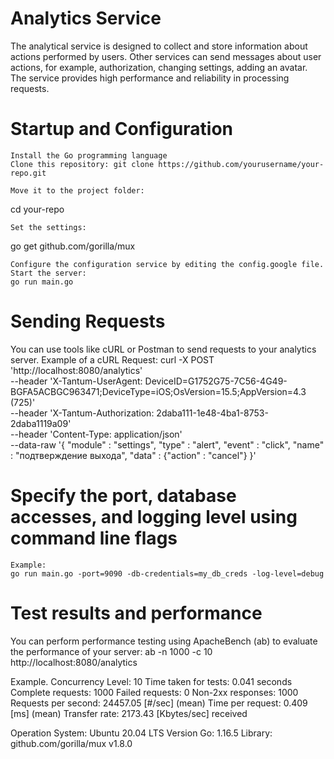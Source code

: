 # Analytics Service

The analytical service is designed to collect and store information about actions performed by users. Other services can send messages about user actions, for example, authorization, changing settings, adding an avatar. The service provides high performance and reliability in processing requests.

# Startup and Configuration

    Install the Go programming language
    Clone this repository: git clone https://github.com/yourusername/your-repo.git

    Move it to the project folder:
cd your-repo

    Set the settings:
go get github.com/gorilla/mux

    Configure the configuration service by editing the config.google file.
    Start the server:
    go run main.go

# Sending Requests

You can use tools like cURL or Postman to send requests to your analytics server.
Example of a cURL Request:
curl -X POST 'http://localhost:8080/analytics' \
--header 'X-Tantum-UserAgent: DeviceID=G1752G75-7C56-4G49-BGFA5ACBGC963471;DeviceType=iOS;OsVersion=15.5;AppVersion=4.3 (725)' \
--header 'X-Tantum-Authorization: 2daba111-1e48-4ba1-8753-2daba1119a09' \
--header 'Content-Type: application/json' \
--data-raw '{
"module" : "settings",
"type" : "alert",
"event" : "click",
"name" : "подтверждение выхода",
"data" : {"action" : "cancel"}
}'
#  Specify the port, database accesses, and logging level using command line flags
    Example: 
    go run main.go -port=9090 -db-credentials=my_db_creds -log-level=debug

# Test results and performance

You can perform performance testing using ApacheBench (ab) to evaluate the performance of your server:
ab -n 1000 -c 10 http://localhost:8080/analytics

Example.
Concurrency Level:      10
Time taken for tests:   0.041 seconds
Complete requests:      1000
Failed requests:        0
Non-2xx responses:      1000
Requests per second:    24457.05 [#/sec] (mean)
Time per request:       0.409 [ms] (mean)
Transfer rate:          2173.43 [Kbytes/sec] received

Operation System: Ubuntu 20.04 LTS
Version Go: 1.16.5
Library: github.com/gorilla/mux v1.8.0
